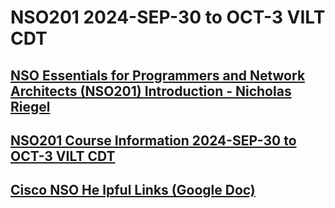 # NSO201 2024-SEP-30 to OCT-3 VILT CDT
## [NSO Essentials for Programmers and Network Architects (NSO201) Introduction - Nicholas Riegel](https://docs.google.com/presentation/d/1PBBu-1x00fgEq_4kzUmipPx-v7Efm9cia0gQdb6JuGI/edit?usp=sharing)

## [NSO201 Course Information 2024-SEP-30 to OCT-3 VILT CDT](https://docs.google.com/spreadsheets/d/1mpqmO6aGUWYm8oFlaVXJCxzAKqV29SXP-Cc_vj7LNvI/edit?usp=sharing)

## [Cisco NSO He lpful Links (Google Doc)](https://docs.google.com/document/d/1dTGRx88uR-L1Ivlynb-9a4cDjnyS_0-wYkltnnT7f0I/edit?usp=sharing)

<!-- ## [Mid Course Feedback NSO201 2024-SEP-30 to OCT-3 VILT CDT (Google Form)](https://forms.gle/ejibNHPLZk2ynLdh8)

<!-- Comment -->
